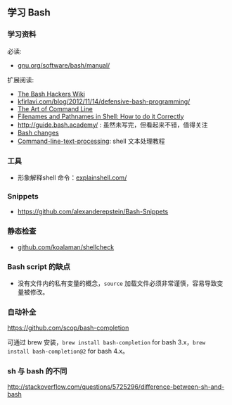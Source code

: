 ## 学习 Bash

### 学习资料

必读:

- [gnu.org/software/bash/manual/](https://www.gnu.org/software/bash/manual/)

扩展阅读:

- [The Bash Hackers Wiki](http://wiki.bash-hackers.org/)
- [kfirlavi.com/blog/2012/11/14/defensive-bash-programming/](http://www.kfirlavi.com/blog/2012/11/14/defensive-bash-programming/)
- [The Art of Command Line](https://github.com/jlevy/the-art-of-command-line)
- [Filenames and Pathnames in Shell: How to do it Correctly](https://www.dwheeler.com/essays/filenames-in-shell.html)
- http://guide.bash.academy/ : 虽然未写完，但看起来不错，值得关注
- [Bash changes](http://wiki.bash-hackers.org/scripting/bashchanges)
- [Command-line-text-processing](https://github.com/learnbyexample/Command-line-text-processing): shell 文本处理教程

### 工具

- 形象解释shell 命令：[explainshell.com/](https://explainshell.com/)

### Snippets

- https://github.com/alexanderepstein/Bash-Snippets

### 静态检查

- [github.com/koalaman/shellcheck](https://github.com/koalaman/shellcheck)

### Bash script 的缺点

- 没有文件内的私有变量的概念，`source` 加载文件必须非常谨慎，容易导致变量被修改。

### 自动补全

https://github.com/scop/bash-completion

可通过 brew 安装，`brew install bash-completion` for bash 3.x，`brew install bash-completion@2` for bash 4.x。

### sh 与 bash 的不同

http://stackoverflow.com/questions/5725296/difference-between-sh-and-bash
